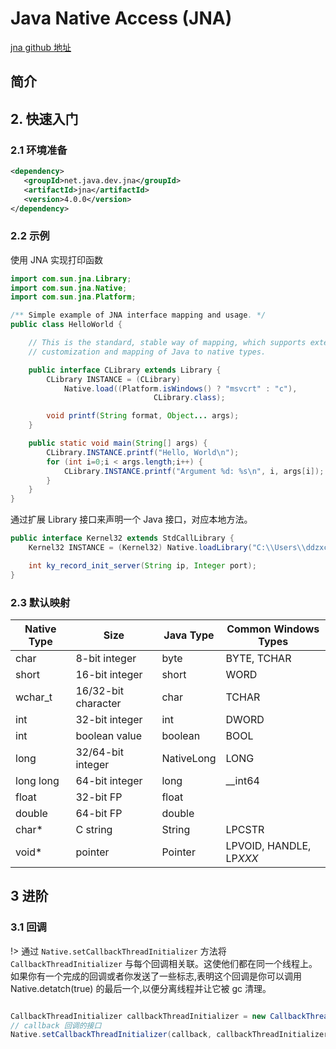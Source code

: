 # Java Native Access (JNA)

[jna github 地址](https://github.com/java-native-access/jna)



## 简介



## 2. 快速入门

### 2.1 环境准备 


```xml
<dependency>
   <groupId>net.java.dev.jna</groupId>
   <artifactId>jna</artifactId>
   <version>4.0.0</version>
</dependency>
```

### 2.2 示例

使用 JNA 实现打印函数

```java
import com.sun.jna.Library;
import com.sun.jna.Native;
import com.sun.jna.Platform;

/** Simple example of JNA interface mapping and usage. */
public class HelloWorld {

    // This is the standard, stable way of mapping, which supports extensive
    // customization and mapping of Java to native types.

    public interface CLibrary extends Library {
        CLibrary INSTANCE = (CLibrary)
            Native.load((Platform.isWindows() ? "msvcrt" : "c"),
                                CLibrary.class);

        void printf(String format, Object... args);
    }

    public static void main(String[] args) {
        CLibrary.INSTANCE.printf("Hello, World\n");
        for (int i=0;i < args.length;i++) {
            CLibrary.INSTANCE.printf("Argument %d: %s\n", i, args[i]);
        }
    }
}
```



通过扩展 Library 接口来声明一个 Java 接口，对应本地方法。

```java
public interface Kernel32 extends StdCallLibrary {
    Kernel32 INSTANCE = (Kernel32) Native.loadLibrary("C:\\Users\\ddzxchyy\\Desktop\\sdk\\RecordCtrl.dll", Kernel32.class);

    int ky_record_init_server(String ip, Integer port);
}
```

### 2.3 默认映射

| Native Type | Size                | Java Type  | Common Windows Types    |
| ----------- | ------------------- | ---------- | ----------------------- |
| char        | 8-bit integer       | byte       | BYTE, TCHAR             |
| short       | 16-bit integer      | short      | WORD                    |
| wchar_t     | 16/32-bit character | char       | TCHAR                   |
| int         | 32-bit integer      | int        | DWORD                   |
| int         | boolean value       | boolean    | BOOL                    |
| long        | 32/64-bit integer   | NativeLong | LONG                    |
| long long   | 64-bit integer      | long       | __int64                 |
| float       | 32-bit FP           | float      |                         |
| double      | 64-bit FP           | double     |                         |
| char*       | C string            | String     | LPCSTR                  |
| void*       | pointer             | Pointer    | LPVOID, HANDLE, LP*XXX* |





## 3 进阶

### 3.1 回调



!> 通过 `Native.setCallbackThreadInitializer` 方法将 `CallbackThreadInitializer` 与每个回调相关联。这使他们都在同一个线程上。如果你有一个完成的回调或者你发送了一些标志,表明这个回调是你可以调用 Native.detatch(true) 的最后一个,以便分离线程并让它被 gc 清理。

```java

CallbackThreadInitializer callbackThreadInitializer = new CallbackThreadInitializer();
// callback 回调的接口
Native.setCallbackThreadInitializer(callback, callbackThreadInitializer);

```

